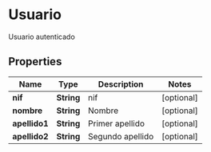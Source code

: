 

# Usuario

Usuario autenticado

## Properties

| Name | Type | Description | Notes |
|------------ | ------------- | ------------- | -------------|
|**nif** | **String** | nif |  [optional] |
|**nombre** | **String** | Nombre |  [optional] |
|**apellido1** | **String** | Primer apellido |  [optional] |
|**apellido2** | **String** | Segundo apellido |  [optional] |



